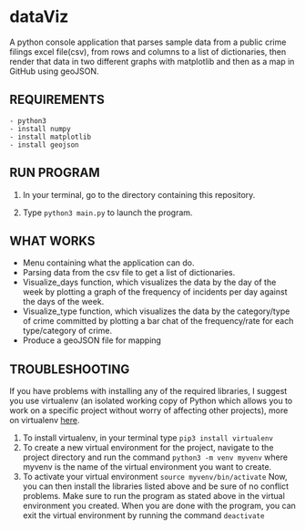 ﻿# dataViz
A python console application that parses sample data from a public crime filings excel file(csv), from rows and columns to a list of dictionaries, then render that data in two different graphs with matplotlib and then as a map in GitHub using geoJSON.

## REQUIREMENTS

```
- python3
- install numpy
- install matplotlib
- install geojson
```
## RUN PROGRAM
1. In your terminal, go to the directory containing this repository.
   
2. Type ```python3 main.py``` to launch the program.

## WHAT WORKS
- Menu containing what the application can do.
- Parsing data from the csv file to get a list of dictionaries.
- Visualize_days function, which visualizes the data by the day of the week by plotting a graph of the frequency of incidents per day against the days of the week.
- Visualize_type function, which visualizes the data by the category/type of crime committed by plotting a bar chat of the frequency/rate for each type/category of crime.
- Produce a geoJSON file for mapping

## TROUBLESHOOTING
 
If you have problems with installing any of the required libraries, I suggest you use virtualenv (an isolated working copy of Python which allows you to work on a specific project without worry of affecting other projects), more on virtualenv [here](https://www.pythonforbeginners.com/basics/how-to-use-python-virtualenv).
1. To install virtualenv, in your terminal type ```pip3 install virtualenv```
2. To create a new virtual environment for the project, navigate to the project directory and run the command 
    ```python3 -m venv myvenv``` where myvenv is the name of the virtual environment you want to create.
3. To activate your virtual environment
    ```source myvenv/bin/activate```
Now, you can then install the libraries listed above and be sure of no conflict problems.
Make sure to run the program as stated above in the virtual environment you created.
When you are done with the program, you can exit the virtual environment by running the command 
  ```deactivate```


